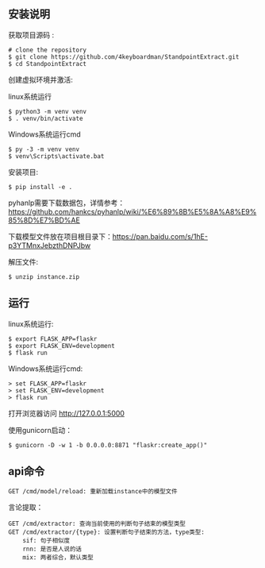 安装说明
-------

获取项目源码 :

    # clone the repository
    $ git clone https://github.com/4keyboardman/StandpointExtract.git
    $ cd StandpointExtract

创建虚拟环境并激活:

linux系统运行

    $ python3 -m venv venv
    $ . venv/bin/activate

Windows系统运行cmd

    $ py -3 -m venv venv
    $ venv\Scripts\activate.bat

安装项目:

    $ pip install -e .

pyhanlp需要下载数据包，详情参考：https://github.com/hankcs/pyhanlp/wiki/%E6%89%8B%E5%8A%A8%E9%85%8D%E7%BD%AE

下载模型文件放在项目根目录下：https://pan.baidu.com/s/1hE-p3YTMnxJebzthDNPJbw

解压文件:

    $ unzip instance.zip


运行
---

linux系统运行:

    $ export FLASK_APP=flaskr
    $ export FLASK_ENV=development
    $ flask run

Windows系统运行cmd:

    > set FLASK_APP=flaskr
    > set FLASK_ENV=development
    > flask run

打开浏览器访问 http://127.0.0.1:5000

使用gunicorn启动：

    $ gunicorn -D -w 1 -b 0.0.0.0:8871 "flaskr:create_app()"

api命令
---
    GET /cmd/model/reload: 重新加载instance中的模型文件
    
言论提取：
    
    GET /cmd/extractor: 查询当前使用的判断句子结束的模型类型
    GET /cmd/extractor/{type}: 设置判断句子结束的方法，type类型: 
        sif: 句子相似度
        rnn: 是否是人说的话
        mix: 两者综合，默认类型
        
        
